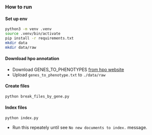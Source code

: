 ### How to run

#### Set up env
```sh
python3 -m venv .venv
source .venv/bin/activate
pip install -r requirements.txt
mkdir data
mkdir data/raw
```

#### Download hpo annotation
- Download GENES_TO_PHENOTYPES [from hpo website](https://hpo.jax.org/data/annotations)
- Upload `genes_to_phenotype.txt` to `./data/raw`

#### Create files
```sh
python break_files_by_gene.py
```

#### Index files 
```sh
python index.py
```
- Run this repeately until see `No new documents to index.` message.

